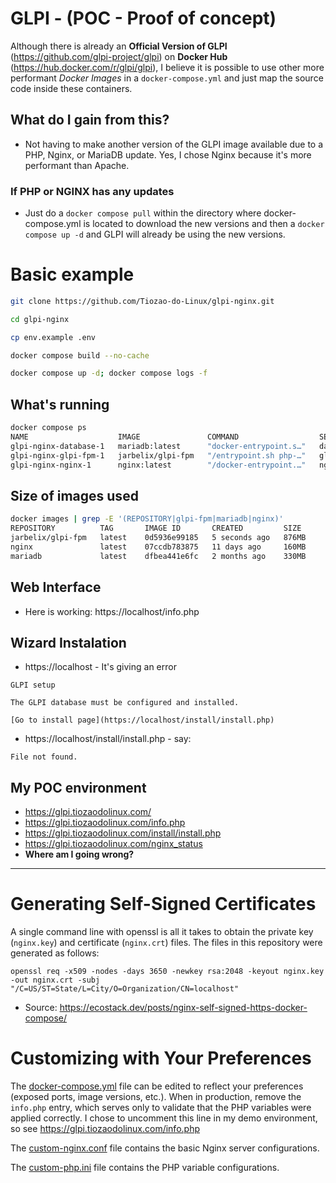 # GLPI - (POC - Proof of concept)

Although there is already an **Official Version of GLPI** (https://github.com/glpi-project/glpi) on **Docker Hub** (https://hub.docker.com/r/glpi/glpi), I believe it is possible to use other more performant *Docker Images* in a `docker-compose.yml` and just map the source code inside these containers.

## What do I gain from this?
- Not having to make another version of the GLPI image available due to a PHP, Nginx, or MariaDB update. Yes, I chose Nginx because it's more performant than Apache.

### If PHP or NGINX has any updates
- Just do a `docker compose pull` within the directory where docker-compose.yml is located to download the new versions and then a `docker compose up -d` and GLPI will already be using the new versions.

# Basic example
```bash
git clone https://github.com/Tiozao-do-Linux/glpi-nginx.git

cd glpi-nginx

cp env.example .env

docker compose build --no-cache

docker compose up -d; docker compose logs -f
```
## What's running
```bash
docker compose ps
NAME                    IMAGE               COMMAND                  SERVICE    CREATED         STATUS         PORTS
glpi-nginx-database-1   mariadb:latest      "docker-entrypoint.s…"   database   3 seconds ago   Up 2 seconds   3306/tcp
glpi-nginx-glpi-fpm-1   jarbelix/glpi-fpm   "/entrypoint.sh php-…"   glpi-fpm   3 seconds ago   Up 1 second    9000/tcp
glpi-nginx-nginx-1      nginx:latest        "/docker-entrypoint.…"   nginx      3 seconds ago   Up 1 second    0.0.0.0:80->80/tcp, [::]:80->80/tcp, 0.0.0.0:443->443/tcp, [::]:443->443/tcp
```
## Size of images used
```bash
docker images | grep -E '(REPOSITORY|glpi-fpm|mariadb|nginx)'
REPOSITORY          TAG       IMAGE ID       CREATED         SIZE
jarbelix/glpi-fpm   latest    0d5936e99185   5 seconds ago   876MB
nginx               latest    07ccdb783875   11 days ago     160MB
mariadb             latest    dfbea441e6fc   2 months ago    330MB
```

## Web Interface

* Here is working: https://localhost/info.php

## Wizard Instalation
 
* https://localhost - It's giving an error

```
GLPI setup

The GLPI database must be configured and installed.

[Go to install page](https://localhost/install/install.php)

```
* https://localhost/install/install.php - say:
```
File not found.
```

## My POC environment

* https://glpi.tiozaodolinux.com/
* https://glpi.tiozaodolinux.com/info.php
* https://glpi.tiozaodolinux.com/install/install.php
* https://glpi.tiozaodolinux.com/nginx_status
* **Where am I going wrong?**

-----

# Generating Self-Signed Certificates

A single command line with openssl is all it takes to obtain the private key (`nginx.key`) and certificate (`nginx.crt`) files. The files in this repository were generated as follows:
```
openssl req -x509 -nodes -days 3650 -newkey rsa:2048 -keyout nginx.key -out nginx.crt -subj "/C=US/ST=State/L=City/O=Organization/CN=localhost"
```
* Source: https://ecostack.dev/posts/nginx-self-signed-https-docker-compose/

# Customizing with Your Preferences

The [docker-compose.yml](docker-compose.yml) file can be edited to reflect your preferences (exposed ports, image versions, etc.). When in production, remove the `info.php` entry, which serves only to validate that the PHP variables were applied correctly. I chose to uncomment this line in my demo environment, so see https://glpi.tiozaodolinux.com/info.php

The [custom-nginx.conf](custom-nginx.conf) file contains the basic Nginx server configurations.

The [custom-php.ini](custom-php.ini) file contains the PHP variable configurations.
